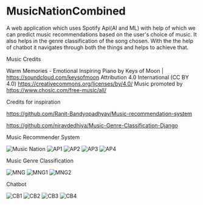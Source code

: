 # MusicNationCombined

A web application which uses Spotify Api(AI and ML) with help of which we can predict music recommendations based on the user's choice of music.
It also helps in the genre classification of the song chosen.
With the the help of chatbot it navigates through both the things and helps to achieve that.


Music Credits

Warm Memories - Emotional Inspiring Piano by Keys of Moon | https://soundcloud.com/keysofmoon
Attribution 4.0 International (CC BY 4.0)
https://creativecommons.org/licenses/by/4.0/
Music promoted by https://www.chosic.com/free-music/all/

Credits for inspiration

https://github.com/Ranit-Bandyopadhyay/Music-recommendation-system

https://github.com/niravdedhiya/Music-Genre-Classification-Django


Music Recommender System

![Music Nation](https://user-images.githubusercontent.com/37697073/166269578-6e4b719f-510b-41b9-b85e-5170ac8e9994.png)
![AP1](https://user-images.githubusercontent.com/37697073/166289471-1f6ecdf9-93ba-408f-9f5d-175697a51625.png)
![AP2](https://user-images.githubusercontent.com/37697073/166289430-ba311867-30d5-4e5c-b9bd-97615d998029.png)
![AP3](https://user-images.githubusercontent.com/37697073/166289681-c0946bf8-e042-4777-83da-a122ee165433.png)
![AP4](https://user-images.githubusercontent.com/37697073/166289857-a5a7034e-4a89-4485-802b-669c73996f8b.png)


Music Genre Classification

![MNG](https://user-images.githubusercontent.com/37697073/166294164-e2176037-8186-4f2a-9046-ee64cff210a4.png)
![MNG1](https://user-images.githubusercontent.com/37697073/166294181-a0c797cf-1727-48cf-a726-bb9aeffd1f2d.png)
![MNG2](https://user-images.githubusercontent.com/37697073/166294191-a426787d-1db7-4d31-8b17-5cdee7e2aee3.png)

Chatbot

![CB1](https://user-images.githubusercontent.com/37697073/166302635-95348cf5-d6ad-4932-a28c-86f9bf14c779.png)
![CB2](https://user-images.githubusercontent.com/37697073/166302649-ab2f3ab2-07c0-482e-9920-504215779948.png)
![CB3](https://user-images.githubusercontent.com/37697073/166302662-dc3a7869-20fe-41d5-b0cb-4f54525461ec.png)
![CB4](https://user-images.githubusercontent.com/37697073/166302681-a278e052-041a-434b-a1ba-73f727fadac6.png)





